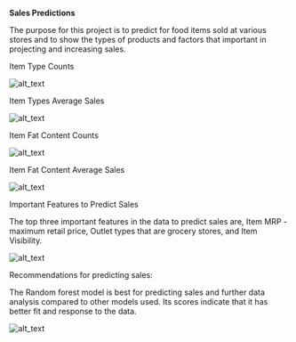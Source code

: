 **Sales Predictions**

The purpose for this project is to predict for food items sold at various stores and to show the types of products and factors that important in projecting and increasing sales.

Item Type Counts

![alt_text](https://i.imgur.com/3daDTYc.png)

Item Types Average Sales

![alt_text](https://i.imgur.com/ANepPrp.png)

Item Fat Content Counts

![alt_text](https://i.imgur.com/BvnUaJ8.png)

Item Fat Content Average Sales

![alt_text](https://i.imgur.com/3WlFLCN.png)

Important Features to Predict Sales

The top three important features in the data to predict sales are, Item MRP - maximum retail price, Outlet types that are grocery stores, and Item Visibility.

![alt_text](https://i.imgur.com/hBRe9YI.png)

Recommendations for predicting sales:

The Random forest model is best for predicting sales and further data analysis compared to other models used. 
Its scores indicate that it has better fit and response to the data.

![alt_text](https://i.imgur.com/O608LrR.png)
